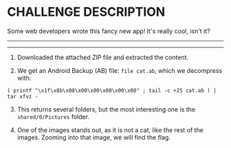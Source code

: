 # CHALLENGE DESCRIPTION

Some web developers wrote this fancy new app! It's really cool, isn't it?

***
***

1. Downloaded the attached ZIP file and extracted the content.

2. We get an Android Backup (AB) file: `file cat.ab`, which we decompress with:

```
( printf "\x1f\x8b\x08\x00\x00\x00\x00\x00" ; tail -c +25 cat.ab ) |  tar xfvz -
```

3. This returns several folders, but the most interesting one is the `shared/0/Pictures` folder.

4. One of the images stands out, as it is not a cat, like the rest of the images. Zooming into that image, we will find the flag.